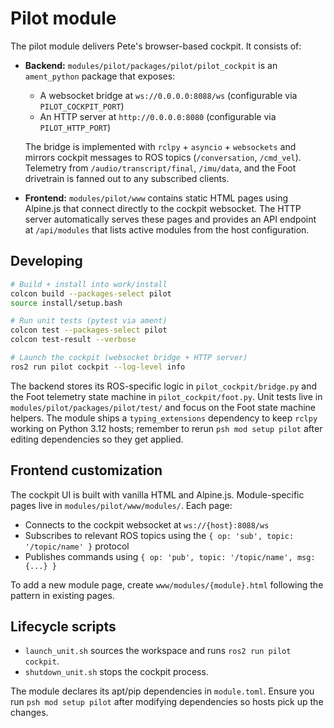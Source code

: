 # Pilot module

The pilot module delivers Pete's browser-based cockpit. It consists of:

- **Backend:** `modules/pilot/packages/pilot/pilot_cockpit` is an `ament_python` package that exposes:
  - A websocket bridge at `ws://0.0.0.0:8088/ws` (configurable via `PILOT_COCKPIT_PORT`)
  - An HTTP server at `http://0.0.0.0:8080` (configurable via `PILOT_HTTP_PORT`)
  
  The bridge is implemented with `rclpy` + `asyncio` + `websockets` and mirrors cockpit messages to ROS topics (`/conversation`, `/cmd_vel`). Telemetry from `/audio/transcript/final`, `/imu/data`, and the Foot drivetrain is fanned out to any subscribed clients.

- **Frontend:** `modules/pilot/www` contains static HTML pages using Alpine.js that connect directly to the cockpit websocket. The HTTP server automatically serves these pages and provides an API endpoint at `/api/modules` that lists active modules from the host configuration.

## Developing

```bash
# Build + install into work/install
colcon build --packages-select pilot
source install/setup.bash

# Run unit tests (pytest via ament)
colcon test --packages-select pilot
colcon test-result --verbose

# Launch the cockpit (websocket bridge + HTTP server)
ros2 run pilot cockpit --log-level info
```

The backend stores its ROS-specific logic in `pilot_cockpit/bridge.py` and the Foot telemetry state machine in `pilot_cockpit/foot.py`. Unit tests live in `modules/pilot/packages/pilot/test/` and focus on the Foot state machine helpers. The module ships a `typing_extensions` dependency to keep `rclpy` working on Python 3.12 hosts; remember to rerun `psh mod setup pilot` after editing dependencies so they get applied.

## Frontend customization

The cockpit UI is built with vanilla HTML and Alpine.js. Module-specific pages live in `modules/pilot/www/modules/`. Each page:

- Connects to the cockpit websocket at `ws://{host}:8088/ws`
- Subscribes to relevant ROS topics using the `{ op: 'sub', topic: '/topic/name' }` protocol
- Publishes commands using `{ op: 'pub', topic: '/topic/name', msg: {...} }`

To add a new module page, create `www/modules/{module}.html` following the pattern in existing pages.

## Lifecycle scripts

- `launch_unit.sh` sources the workspace and runs `ros2 run pilot cockpit`.
- `shutdown_unit.sh` stops the cockpit process.

The module declares its apt/pip dependencies in `module.toml`. Ensure you run `psh mod setup pilot` after modifying dependencies so hosts pick up the changes.
